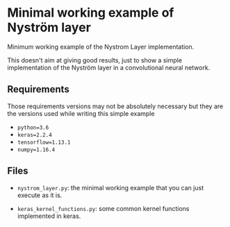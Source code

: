 # Minimal working example of Nyström layer

Minimum working example of the Nystrom Layer implementation.

This doesn't aim at giving good results, just to show a simple implementation of the Nyström layer in a convolutional neural network.


## Requirements

Those requirements versions may not be absolutely necessary but they are the versions
used while writing this simple example

- `python=3.6` 
- `keras=2.2.4`
- `tensorflow=1.13.1`
- `numpy=1.16.4`

## Files

- `nystrom_layer.py`: the minimal working example that you can just execute as it is.

- `keras_kernel_functions.py`: some common kernel functions implemented in keras.